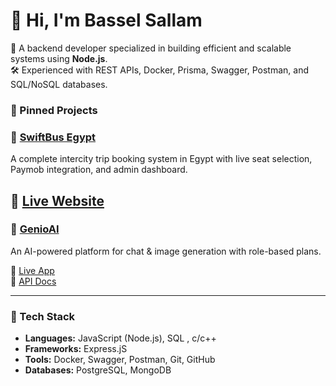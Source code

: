 # 👋 Hi, I'm Bassel Sallam

🎯 A backend developer specialized in building efficient and scalable systems using **Node.js**.  
🛠️ Experienced with REST APIs, Docker, Prisma, Swagger, Postman, and SQL/NoSQL databases.

### 📌 Pinned Projects
### 🚌 [SwiftBus Egypt](https://github.com/BasselSallam2/swiftbus-client)  
A complete intercity trip booking system in Egypt with live seat selection, Paymob integration, and admin dashboard.

🔗 [Live Website](https://swiftbusegypt.com)
---

### 🧠 [GenioAI](https://github.com/BasselSallam2/GenioAI)
An AI-powered platform for chat & image generation with role-based plans.

🔗 [Live App](https://app.genio.ae)  
📄 [API Docs](https://back-end-api.genio.ae/doc/)

---

### 🔧 Tech Stack
- **Languages:** JavaScript (Node.js), SQL , c/c++ 
- **Frameworks:** Express.jS
- **Tools:** Docker, Swagger, Postman, Git, GitHub
- **Databases:** PostgreSQL, MongoDB


